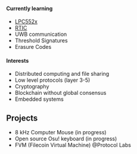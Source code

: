 #### Currently learning
- [LPC552x](https://www.nxp.com/products/processors-and-microcontrollers/arm-microcontrollers/general-purpose-mcus/lpc5500-cortex-m33/lpc552x-s2x-mainstream-arm-cortex-m33-based-microcontroller-family:LPC552x-S2x)
- [RTIC](https://rtic.rs)
- UWB communication
- Threshold Signatures
- Erasure Codes

#### Interests
- Distributed computing and file sharing
- Low level protocols (layer 3-5)
- Cryptography
- Blockchain without global consensus
- Embedded systems

## Projects
- 8 kHz Computer Mouse (in progress)
- Open source Osu! keyboard (in progress)
- FVM (Filecoin Virtual Machine) @Protocol Labs
<!--
**mriise/mriise** is a ✨ _special_ ✨ repository because its `README.md` (this file) appears on your GitHub profile.

Here are some ideas to get you started:

- 🔭 I’m currently working on ...
- 🌱 I’m currently learning ...
- 👯 I’m looking to collaborate on ...
- 🤔 I’m looking for help with ...
- 💬 Ask me about ...
- 📫 How to reach me: ...
- 😄 Pronouns: ...
- ⚡ Fun fact: ...
-->
